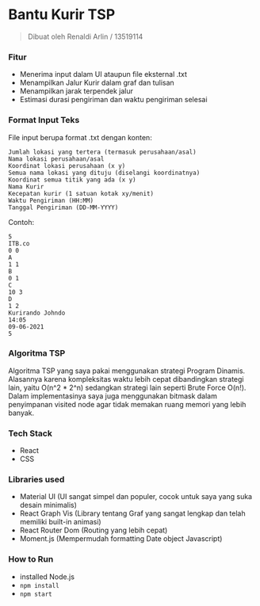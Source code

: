 # Bantu Kurir TSP
> Dibuat oleh Renaldi Arlin / 13519114
### Fitur
* Menerima input dalam UI ataupun file eksternal .txt
* Menampilkan Jalur Kurir dalam graf dan tulisan
* Menampilkan jarak terpendek jalur
* Estimasi durasi pengiriman dan waktu pengiriman selesai 

### Format Input Teks
File input berupa format .txt dengan konten:
```
Jumlah lokasi yang tertera (termasuk perusahaan/asal)
Nama lokasi perusahaan/asal
Koordinat lokasi perusahaan (x y)
Semua nama lokasi yang dituju (diselangi koordinatnya)
Koordinat semua titik yang ada (x y)
Nama Kurir
Kecepatan kurir (1 satuan kotak xy/menit)
Waktu Pengiriman (HH:MM)
Tanggal Pengiriman (DD-MM-YYYY)
```
Contoh:
```
5
ITB.co
0 0
A
1 1
B
0 1
C
10 3
D
1 2
Kurirando Johndo
14:05
09-06-2021
5
```

### Algoritma TSP
Algoritma TSP yang saya pakai menggunakan strategi Program Dinamis. Alasannya karena kompleksitas waktu lebih cepat dibandingkan strategi lain, yaitu O(n^2 * 2^n) sedangkan strategi lain seperti Brute Force O(n!). Dalam implementasinya saya juga menggunakan bitmask dalam penyimpanan visited node agar tidak memakan ruang memori yang lebih banyak.
### Tech Stack
* React
* CSS
### Libraries used
* Material UI (UI sangat simpel dan populer, cocok untuk saya yang suka desain minimalis)
* React Graph Vis (Library tentang Graf yang sangat lengkap dan telah memiliki built-in animasi)
* React Router Dom (Routing yang lebih cepat)
* Moment.js (Mempermudah formatting Date object Javascript)

### How to Run
* installed Node.js
* `npm install`
* `npm start`
